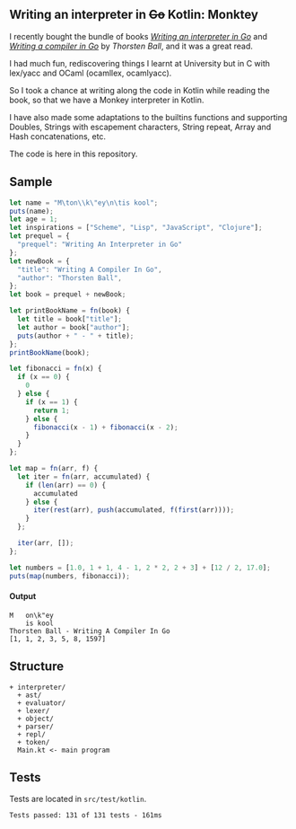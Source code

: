 ## Writing an interpreter in <strike>Go</strike> Kotlin: Monktey

I recently bought the bundle of books [*Writing an interpreter in Go*](https://interpreterbook.com/) and [*Writing a compiler in Go*](https://compilerbook.com/) by *Thorsten Ball*, and it was a great read.

I had much fun, rediscovering things I learnt at University but in C with lex/yacc and OCaml (ocamllex, ocamlyacc).

So I took a chance at writing along the code in Kotlin while reading the book, so that we have a Monkey interpreter in Kotlin.

I have also made some adaptations to the builtins functions and supporting Doubles, Strings with escapement characters, String repeat, Array and Hash concatenations, etc.

The code is here in this repository.

## Sample

```js
let name = "M\ton\\k\"ey\n\tis kool";
puts(name);
let age = 1;
let inspirations = ["Scheme", "Lisp", "JavaScript", "Clojure"];
let prequel = {
  "prequel": "Writing An Interpreter in Go"
};
let newBook = {
  "title": "Writing A Compiler In Go",
  "author": "Thorsten Ball",
};
let book = prequel + newBook;

let printBookName = fn(book) {
  let title = book["title"];
  let author = book["author"];
  puts(author + " - " + title);
};
printBookName(book);

let fibonacci = fn(x) {
  if (x == 0) {
    0
  } else {
    if (x == 1) {
      return 1;
    } else {
      fibonacci(x - 1) + fibonacci(x - 2);
    }
  }
};

let map = fn(arr, f) {
  let iter = fn(arr, accumulated) {
    if (len(arr) == 0) {
      accumulated
    } else {
      iter(rest(arr), push(accumulated, f(first(arr))));
    }
  };

  iter(arr, []);
};

let numbers = [1.0, 1 + 1, 4 - 1, 2 * 2, 2 + 3] + [12 / 2, 17.0];
puts(map(numbers, fibonacci));
```

#### Output

```text
M	on\k"ey
    is kool
Thorsten Ball - Writing A Compiler In Go
[1, 1, 2, 3, 5, 8, 1597]
```

## Structure

```
+ interpreter/
  + ast/ 
  + evaluator/
  + lexer/
  + object/
  + parser/
  + repl/
  + token/
  Main.kt <- main program
```

## Tests

Tests are located in `src/test/kotlin`.

```
Tests passed: 131 of 131 tests - 161ms
```
